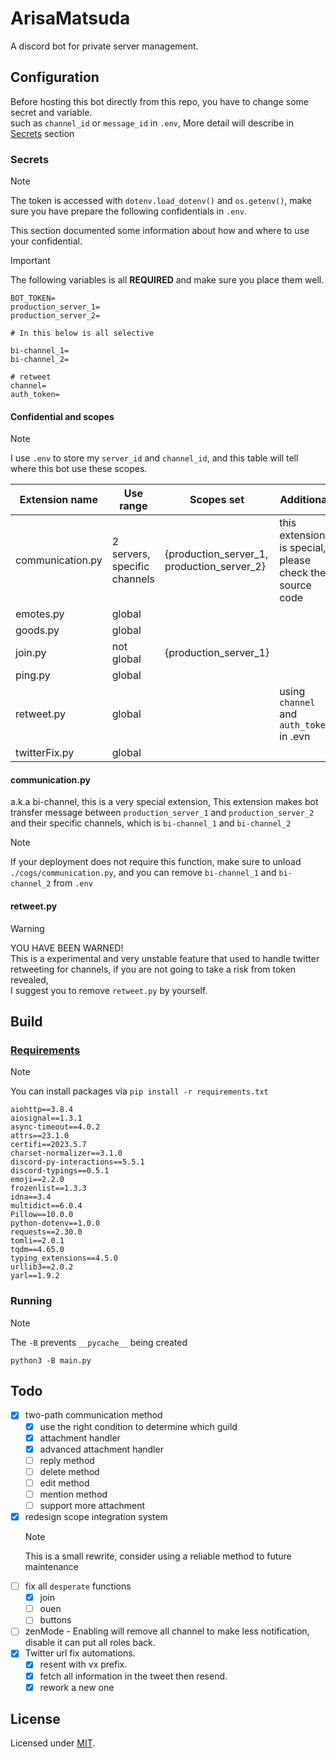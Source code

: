 # ArisaMatsuda

A discord bot for private server management.

## Configuration

Before hosting this bot directly from this repo, you have to change some secret and variable.  
such as `channel_id` or `message_id` in `.env`, More detail will describe in [Secrets](#secrets) section

### Secrets

> [!NOTE]  
> The token is accessed with `dotenv.load_dotenv()` and `os.getenv()`, make sure you have prepare the following confidentials in `.env`.

This section documented some information about how and where to use your confidential.

> [!IMPORTANT]  
> The following variables is all **REQUIRED** and make sure you place them well.

```env
BOT_TOKEN=
production_server_1=
production_server_2=

# In this below is all selective

bi-channel_1=
bi-channel_2=

# retweet
channel=
auth_token=

```

#### Confidential and scopes

> [!NOTE]  
> I use `.env` to store my `server_id` and `channel_id`, and this table will tell where this bot use these scopes.

| **Extension name** | **Use range**                | **Scopes set**                             | **Additional**                                          |
| ------------------ | ---------------------------- | ------------------------------------------ | ------------------------------------------------------- |
| communication.py   | 2 servers, specific channels | {production_server_1, production_server_2} | this extension is special, please check the source code |
| emotes.py          | global                       |                                            |                                                         |
| goods.py           | global                       |                                            |                                                         |
| join.py            | not global                   | {production_server_1}                      |                                                         |
| ping.py            | global                       |                                            |                                                         |
| retweet.py         | global                       |                                            | using `channel` and `auth_token` in .evn                |
| twitterFix.py      | global                       |                                            |                                                         |

#### communication.py

a.k.a bi-channel, this is a very special extension, This extension makes bot transfer message between `production_server_1` and `production_server_2` and their specific channels, which is `bi-channel_1` and `bi-channel_2`

> [!NOTE]  
> If your deployment does not require this function, make sure to unload `./cogs/communication.py`, and you can remove `bi-channel_1` and `bi-channel_2` from `.env`

#### retweet.py

> [!WARNING]
> YOU HAVE BEEN WARNED!  
> This is a experimental and very unstable feature that used to handle twitter retweeting for channels, if you are not going to take a risk from token revealed,  
> I suggest you to remove `retweet.py` by yourself.

## Build

### [Requirements](./requirements.txt)

> [!NOTE]  
> You can install packages via `pip install -r requirements.txt`

```plaintext
aiohttp==3.8.4
aiosignal==1.3.1
async-timeout==4.0.2
attrs==23.1.0
certifi==2023.5.7
charset-normalizer==3.1.0
discord-py-interactions==5.5.1
discord-typings==0.5.1
emoji==2.2.0
frozenlist==1.3.3
idna==3.4
multidict==6.0.4
Pillow==10.0.0
python-dotenv==1.0.0
requests==2.30.0
tomli==2.0.1
tqdm==4.65.0
typing_extensions==4.5.0
urllib3==2.0.2
yarl==1.9.2
```

### Running

> [!NOTE]
> The `-B` prevents `__pycache__` being created

```shell
python3 -B main.py
```

## Todo

- [x] two-path communication method
  - [x] use the right condition to determine which guild
  - [x] attachment handler
  - [x] advanced attachment handler
  - [ ] reply method
  - [ ] delete method
  - [ ] edit method
  - [ ] mention method
  - [ ] support more attachment
- [x] redesign scope integration system
  > [!NOTE]  
  > This is a small rewrite, consider using a reliable method to future maintenance
- [ ] fix all `desperate` functions
  - [x] join
  - [ ] ouen
  - [ ] buttons
- [ ] zenMode - Enabling will remove all channel to make less notification, disable it can put all roles back.
- [x] Twitter url fix automations.
  - [x] resent with vx prefix.
  - [x] fetch all information in the tweet then resend.
  - [x] rework a new one

## License

Licensed under [MIT](LICENSE).

